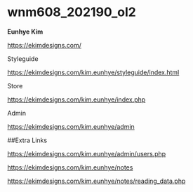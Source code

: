 # wnm608_202190_ol2

**Eunhye Kim**

https://ekimdesigns.com/

Styleguide

https://ekimdesigns.com/kim.eunhye/styleguide/index.html

Store

https://ekimdesigns.com/kim.eunhye/index.php

Admin

https://ekimdesigns.com/kim.eunhye/admin

##Extra Links

https://ekimdesigns.com/kim.eunhye/admin/users.php

https://ekimdesigns.com/kim.eunhye/notes

https://ekimdesigns.com/kim.eunhye/notes/reading_data.php

